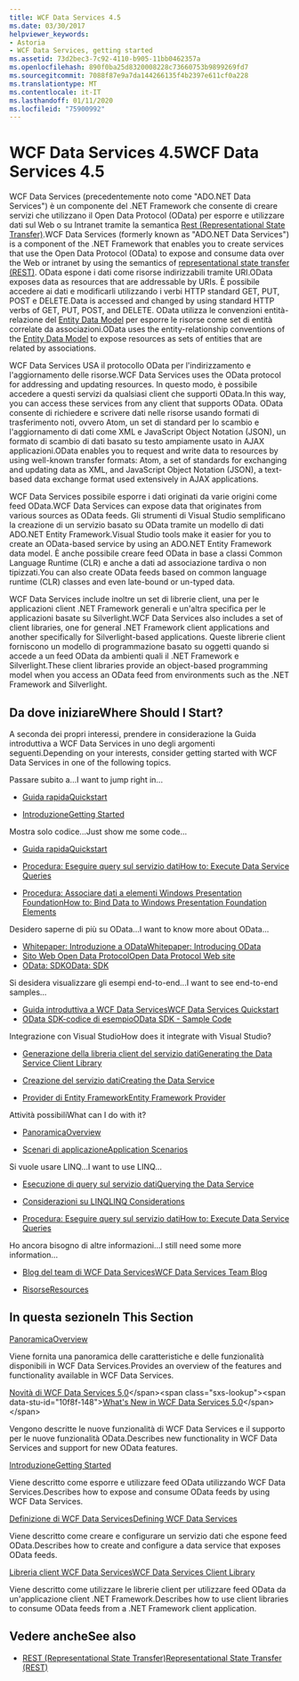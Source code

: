 ```yaml
---
title: WCF Data Services 4.5
ms.date: 03/30/2017
helpviewer_keywords:
- Astoria
- WCF Data Services, getting started
ms.assetid: 73d2bec3-7c92-4110-b905-11bb0462357a
ms.openlocfilehash: 890f0ba25d8320008228c73660753b9899269fd7
ms.sourcegitcommit: 7088f87e9a7da144266135f4b2397e611cf0a228
ms.translationtype: MT
ms.contentlocale: it-IT
ms.lasthandoff: 01/11/2020
ms.locfileid: "75900992"
---
```

# <a name="wcf-data-services-45"></a><span data-ttu-id="10f8f-102">WCF Data Services 4.5</span><span class="sxs-lookup"><span data-stu-id="10f8f-102">WCF Data Services 4.5</span></span>

<span data-ttu-id="10f8f-103">WCF Data Services (precedentemente noto come "ADO.NET Data Services") è un componente del .NET Framework che consente di creare servizi che utilizzano il Open Data Protocol (OData) per esporre e utilizzare dati sul Web o su Intranet tramite la semantica [Rest (Representational State Transfer)](https://www.ics.uci.edu/~fielding/pubs/dissertation/rest_arch_style.htm).</span><span class="sxs-lookup"><span data-stu-id="10f8f-103">WCF Data Services (formerly known as "ADO.NET Data Services") is a component of the .NET Framework that enables you to create services that use the Open Data Protocol (OData) to expose and consume data over the Web or intranet by using the semantics of [representational state transfer (REST)](https://www.ics.uci.edu/~fielding/pubs/dissertation/rest_arch_style.htm).</span></span> <span data-ttu-id="10f8f-104">OData espone i dati come risorse indirizzabili tramite URI.</span><span class="sxs-lookup"><span data-stu-id="10f8f-104">OData exposes data as resources that are addressable by URIs.</span></span> <span data-ttu-id="10f8f-105">È possibile accedere ai dati e modificarli utilizzando i verbi HTTP standard GET, PUT, POST e DELETE.</span><span class="sxs-lookup"><span data-stu-id="10f8f-105">Data is accessed and changed by using standard HTTP verbs of GET, PUT, POST, and DELETE.</span></span> <span data-ttu-id="10f8f-106">OData utilizza le convenzioni entità-relazione del [Entity Data Model](../adonet/entity-data-model.md) per esporre le risorse come set di entità correlate da associazioni.</span><span class="sxs-lookup"><span data-stu-id="10f8f-106">OData uses the entity-relationship conventions of the [Entity Data Model](../adonet/entity-data-model.md) to expose resources as sets of entities that are related by associations.</span></span>

<span data-ttu-id="10f8f-107">WCF Data Services USA il protocollo OData per l'indirizzamento e l'aggiornamento delle risorse.</span><span class="sxs-lookup"><span data-stu-id="10f8f-107">WCF Data Services uses the OData protocol for addressing and updating resources.</span></span> <span data-ttu-id="10f8f-108">In questo modo, è possibile accedere a questi servizi da qualsiasi client che supporti OData.</span><span class="sxs-lookup"><span data-stu-id="10f8f-108">In this way, you can access these services from any client that supports OData.</span></span> <span data-ttu-id="10f8f-109">OData consente di richiedere e scrivere dati nelle risorse usando formati di trasferimento noti, ovvero Atom, un set di standard per lo scambio e l'aggiornamento di dati come XML e JavaScript Object Notation (JSON), un formato di scambio di dati basato su testo ampiamente usato in AJAX applicazioni.</span><span class="sxs-lookup"><span data-stu-id="10f8f-109">OData enables you to request and write data to resources by using well-known transfer formats: Atom, a set of standards for exchanging and updating data as XML, and JavaScript Object Notation (JSON), a text-based data exchange format used extensively in AJAX applications.</span></span>

<span data-ttu-id="10f8f-110">WCF Data Services possibile esporre i dati originati da varie origini come feed OData.</span><span class="sxs-lookup"><span data-stu-id="10f8f-110">WCF Data Services can expose data that originates from various sources as OData feeds.</span></span> <span data-ttu-id="10f8f-111">Gli strumenti di Visual Studio semplificano la creazione di un servizio basato su OData tramite un modello di dati ADO.NET Entity Framework.</span><span class="sxs-lookup"><span data-stu-id="10f8f-111">Visual Studio tools make it easier for you to create an OData-based service by using an ADO.NET Entity Framework data model.</span></span> <span data-ttu-id="10f8f-112">È anche possibile creare feed OData in base a classi Common Language Runtime (CLR) e anche a dati ad associazione tardiva o non tipizzati.</span><span class="sxs-lookup"><span data-stu-id="10f8f-112">You can also create OData feeds based on common language runtime (CLR) classes and even late-bound or un-typed data.</span></span>

<span data-ttu-id="10f8f-113">WCF Data Services include inoltre un set di librerie client, una per le applicazioni client .NET Framework generali e un'altra specifica per le applicazioni basate su Silverlight.</span><span class="sxs-lookup"><span data-stu-id="10f8f-113">WCF Data Services also includes a set of client libraries, one for general .NET Framework client applications and another specifically for Silverlight-based applications.</span></span> <span data-ttu-id="10f8f-114">Queste librerie client forniscono un modello di programmazione basato su oggetti quando si accede a un feed OData da ambienti quali il .NET Framework e Silverlight.</span><span class="sxs-lookup"><span data-stu-id="10f8f-114">These client libraries provide an object-based programming model when you access an OData feed from environments such as the .NET Framework and Silverlight.</span></span>

## <a name="where-should-i-start"></a><span data-ttu-id="10f8f-115">Da dove iniziare</span><span class="sxs-lookup"><span data-stu-id="10f8f-115">Where Should I Start?</span></span>

<span data-ttu-id="10f8f-116">A seconda dei propri interessi, prendere in considerazione la Guida introduttiva a WCF Data Services in uno degli argomenti seguenti.</span><span class="sxs-lookup"><span data-stu-id="10f8f-116">Depending on your interests, consider getting started with WCF Data Services in one of the following topics.</span></span>

<span data-ttu-id="10f8f-117">Passare subito a...</span><span class="sxs-lookup"><span data-stu-id="10f8f-117">I want to jump right in...</span></span>

- [<span data-ttu-id="10f8f-118">Guida rapida</span><span class="sxs-lookup"><span data-stu-id="10f8f-118">Quickstart</span></span>](quickstart-wcf-data-services.md)

- [<span data-ttu-id="10f8f-119">Introduzione</span><span class="sxs-lookup"><span data-stu-id="10f8f-119">Getting Started</span></span>](getting-started-with-wcf-data-services.md)

<span data-ttu-id="10f8f-120">Mostra solo codice...</span><span class="sxs-lookup"><span data-stu-id="10f8f-120">Just show me some code...</span></span>

- [<span data-ttu-id="10f8f-121">Guida rapida</span><span class="sxs-lookup"><span data-stu-id="10f8f-121">Quickstart</span></span>](quickstart-wcf-data-services.md)

- [<span data-ttu-id="10f8f-122">Procedura: Eseguire query sul servizio dati</span><span class="sxs-lookup"><span data-stu-id="10f8f-122">How to: Execute Data Service Queries</span></span>](how-to-execute-data-service-queries-wcf-data-services.md)

- [<span data-ttu-id="10f8f-123">Procedura: Associare dati a elementi Windows Presentation Foundation</span><span class="sxs-lookup"><span data-stu-id="10f8f-123">How to: Bind Data to Windows Presentation Foundation Elements</span></span>](bind-data-to-wpf-elements-wcf-data-services.md)

<span data-ttu-id="10f8f-124">Desidero saperne di più su OData...</span><span class="sxs-lookup"><span data-stu-id="10f8f-124">I want to know more about OData...</span></span>

- [<span data-ttu-id="10f8f-125">Whitepaper: Introduzione a OData</span><span class="sxs-lookup"><span data-stu-id="10f8f-125">Whitepaper: Introducing OData</span></span>](https://download.microsoft.com/download/E/5/A/E5A59052-EE48-4D64-897B-5F7C608165B8/IntroducingOData.pdf)
- [<span data-ttu-id="10f8f-126">Sito Web Open Data Protocol</span><span class="sxs-lookup"><span data-stu-id="10f8f-126">Open Data Protocol Web site</span></span>](https://www.odata.org/)
- [<span data-ttu-id="10f8f-127">OData: SDK</span><span class="sxs-lookup"><span data-stu-id="10f8f-127">OData: SDK</span></span>](https://www.odata.org/ecosystem/)

<span data-ttu-id="10f8f-128">Si desidera visualizzare gli esempi end-to-end...</span><span class="sxs-lookup"><span data-stu-id="10f8f-128">I want to see end-to-end samples...</span></span>

- <span data-ttu-id="10f8f-129">[Guida introduttiva a WCF Data Services](https://github.com/microsoftarchive/msdn-code-gallery-community-s-z/tree/master/WCF%20Data%20Services%20Quickstart%20(OData%20Service%20and%20WPF%20Client))</span><span class="sxs-lookup"><span data-stu-id="10f8f-129">[WCF Data Services Quickstart](https://github.com/microsoftarchive/msdn-code-gallery-community-s-z/tree/master/WCF%20Data%20Services%20Quickstart%20(OData%20Service%20and%20WPF%20Client))</span></span>
- [<span data-ttu-id="10f8f-130">OData SDK-codice di esempio</span><span class="sxs-lookup"><span data-stu-id="10f8f-130">OData SDK - Sample Code</span></span>](https://www.odata.org/ecosystem/#sdk)

<span data-ttu-id="10f8f-131">Integrazione con Visual Studio</span><span class="sxs-lookup"><span data-stu-id="10f8f-131">How does it integrate with Visual Studio?</span></span>

- [<span data-ttu-id="10f8f-132">Generazione della libreria client del servizio dati</span><span class="sxs-lookup"><span data-stu-id="10f8f-132">Generating the Data Service Client Library</span></span>](generating-the-data-service-client-library-wcf-data-services.md)

- [<span data-ttu-id="10f8f-133">Creazione del servizio dati</span><span class="sxs-lookup"><span data-stu-id="10f8f-133">Creating the Data Service</span></span>](creating-the-data-service.md)

- [<span data-ttu-id="10f8f-134">Provider di Entity Framework</span><span class="sxs-lookup"><span data-stu-id="10f8f-134">Entity Framework Provider</span></span>](entity-framework-provider-wcf-data-services.md)

<span data-ttu-id="10f8f-135">Attività possibili</span><span class="sxs-lookup"><span data-stu-id="10f8f-135">What can I do with it?</span></span>

- [<span data-ttu-id="10f8f-136">Panoramica</span><span class="sxs-lookup"><span data-stu-id="10f8f-136">Overview</span></span>](wcf-data-services-overview.md)

- [<span data-ttu-id="10f8f-137">Scenari di applicazione</span><span class="sxs-lookup"><span data-stu-id="10f8f-137">Application Scenarios</span></span>](application-scenarios-wcf-data-services.md)

<span data-ttu-id="10f8f-138">Si vuole usare LINQ...</span><span class="sxs-lookup"><span data-stu-id="10f8f-138">I want to use LINQ...</span></span>

- [<span data-ttu-id="10f8f-139">Esecuzione di query sul servizio dati</span><span class="sxs-lookup"><span data-stu-id="10f8f-139">Querying the Data Service</span></span>](querying-the-data-service-wcf-data-services.md)

- [<span data-ttu-id="10f8f-140">Considerazioni su LINQ</span><span class="sxs-lookup"><span data-stu-id="10f8f-140">LINQ Considerations</span></span>](linq-considerations-wcf-data-services.md)

- [<span data-ttu-id="10f8f-141">Procedura: Eseguire query sul servizio dati</span><span class="sxs-lookup"><span data-stu-id="10f8f-141">How to: Execute Data Service Queries</span></span>](how-to-execute-data-service-queries-wcf-data-services.md)

<span data-ttu-id="10f8f-142">Ho ancora bisogno di altre informazioni...</span><span class="sxs-lookup"><span data-stu-id="10f8f-142">I still need some more information...</span></span>

- [<span data-ttu-id="10f8f-143">Blog del team di WCF Data Services</span><span class="sxs-lookup"><span data-stu-id="10f8f-143">WCF Data Services Team Blog</span></span>](https://docs.microsoft.com/archive/blogs/astoriateam/)

- [<span data-ttu-id="10f8f-144">Risorse</span><span class="sxs-lookup"><span data-stu-id="10f8f-144">Resources</span></span>](wcf-data-services-resources.md)

## <a name="in-this-section"></a><span data-ttu-id="10f8f-145">In questa sezione</span><span class="sxs-lookup"><span data-stu-id="10f8f-145">In This Section</span></span>

[<span data-ttu-id="10f8f-146">Panoramica</span><span class="sxs-lookup"><span data-stu-id="10f8f-146">Overview</span></span>](wcf-data-services-overview.md)

<span data-ttu-id="10f8f-147">Viene fornita una panoramica delle caratteristiche e delle funzionalità disponibili in WCF Data Services.</span><span class="sxs-lookup"><span data-stu-id="10f8f-147">Provides an overview of the features and functionality available in WCF Data Services.</span></span>

<span data-ttu-id="10f8f-148">[Novità di WCF Data Services 5,0](https://docs.microsoft.com/previous-versions/dotnet/wcf-data-services/ee373845(v=vs.103))</span><span class="sxs-lookup"><span data-stu-id="10f8f-148">[What's New in WCF Data Services 5.0](https://docs.microsoft.com/previous-versions/dotnet/wcf-data-services/ee373845(v=vs.103))</span></span>

<span data-ttu-id="10f8f-149">Vengono descritte le nuove funzionalità di WCF Data Services e il supporto per le nuove funzionalità OData.</span><span class="sxs-lookup"><span data-stu-id="10f8f-149">Describes new functionality in WCF Data Services and support for new OData features.</span></span>

[<span data-ttu-id="10f8f-150">Introduzione</span><span class="sxs-lookup"><span data-stu-id="10f8f-150">Getting Started</span></span>](getting-started-with-wcf-data-services.md)

<span data-ttu-id="10f8f-151">Viene descritto come esporre e utilizzare feed OData utilizzando WCF Data Services.</span><span class="sxs-lookup"><span data-stu-id="10f8f-151">Describes how to expose and consume OData feeds by using WCF Data Services.</span></span>

[<span data-ttu-id="10f8f-152">Definizione di WCF Data Services</span><span class="sxs-lookup"><span data-stu-id="10f8f-152">Defining WCF Data Services</span></span>](defining-wcf-data-services.md)

<span data-ttu-id="10f8f-153">Viene descritto come creare e configurare un servizio dati che espone feed OData.</span><span class="sxs-lookup"><span data-stu-id="10f8f-153">Describes how to create and configure a data service that exposes OData feeds.</span></span>

[<span data-ttu-id="10f8f-154">Libreria client WCF Data Services</span><span class="sxs-lookup"><span data-stu-id="10f8f-154">WCF Data Services Client Library</span></span>](wcf-data-services-client-library.md)

<span data-ttu-id="10f8f-155">Viene descritto come utilizzare le librerie client per utilizzare feed OData da un'applicazione client .NET Framework.</span><span class="sxs-lookup"><span data-stu-id="10f8f-155">Describes how to use client libraries to consume OData feeds from a .NET Framework client application.</span></span>

## <a name="see-also"></a><span data-ttu-id="10f8f-156">Vedere anche</span><span class="sxs-lookup"><span data-stu-id="10f8f-156">See also</span></span>

- [<span data-ttu-id="10f8f-157">REST (Representational State Transfer)</span><span class="sxs-lookup"><span data-stu-id="10f8f-157">Representational State Transfer (REST)</span></span>](https://www.ics.uci.edu/~fielding/pubs/dissertation/rest_arch_style.htm)
